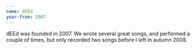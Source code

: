 ```yaml
---
name: dEEd
year-from: 2007
---
```


dEEd was founded in 2007. We wrote several great songs, and performed a couple of times, but only recorded two songs before I left in autumn 2008.